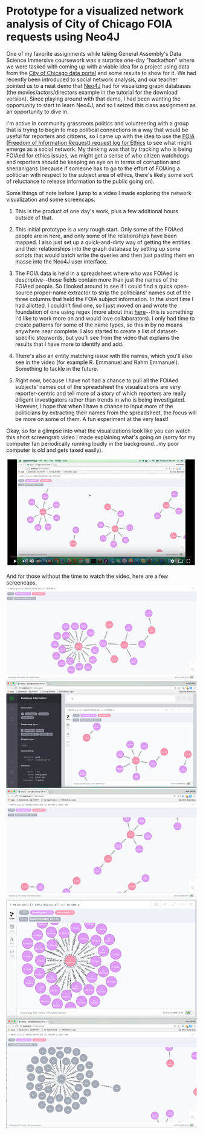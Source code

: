 # Prototype for a visualized network analysis of City of Chicago FOIA requests using Neo4J

One of my favorite assignments while taking General Assembly's Data Science Immersive coursework was a surprise one-day "hackathon" where we were tasked with coming up with a viable idea for a project using data from the [City of Chicago data portal](https://data.cityofchicago.org/) and some results to show for it. We had recently been introduced to social network analysis, and our teacher pointed us to a neat demo that [Neo4J](https://neo4j.com/) had for visualizing graph databases (the movies/actors/directors example in the tutorial for the download version). Since playing around with that demo, I had been wanting the opportunity to start to learn Neo4J, and so I seized this class assignment as an opportunity to dive in.

I'm active in community grassroots politics and volunteering with a group that is trying to begin to map political connections in a way that would be useful for reporters and citizens, so I came up with the idea to use the [FOIA (Freedom of Information Request) request log for Ethics](https://data.cityofchicago.org/FOIA/FOIA-Request-Log-Ethics/fhb6-wwuu) to see what might emerge as a social network. My thinking was that by tracking who is being FOIAed for ethics issues, we might get a sense of who citizen watchdogs and reporters should be keeping an eye on in terms of corruption and shenanigans (because if someone has to go to the effort of FOIAing a politician with respect to the subject area of ethics, there's likely some sort of reluctance to release information to the public going on).

Some things of note before I jump to a video I made exploring the network visualization and some screencaps:

1) This is the product of one day's work, plus a few additional hours outside of that.

2) This initial prototype is a *very* rough start. Only some of the FOIAed people are in here, and only some of the relationships have been mapped. I also just set up a quick-and-dirty way of getting the entities and their relationships into the graph database by setting up some scripts that would batch write the queries and then just pasting them en masse into the Neo4J user interface.

3) The FOIA data is held in a spreadsheet where who was FOIAed is descriptive--those fields contain more than just the names of the FOIAed people. So I looked around to see if I could find a quick open-source proper-name extractor to strip the politicians' names out of the three columns that held the FOIA subject information. In the short time I had allotted, I couldn't find one, so I just moved on and wrote the foundation of one using regex (more about that [here](https://github.com/annafelicity/proper_name_extractor)--this is something I'd like to work more on and would love collaborators). I only had time to create patterns for some of the name types, so this in by no means anywhere near complete. I also started to create a list of dataset-specific stopwords, but you'll see from the video that explains the results that I have more to identify and add.

4) There's also an entity matching issue with the names, which you'll also see in the video (for example R. Emmanuel and Rahm Emmanuel). Something to tackle in the future.

5) Right now, because I have not had a chance to pull all the FOIAed subjects' names out of the spreadsheet the visualizations are very reporter-centric and tell more of a story of which reporters are really diligent investigators rather than trends in who is being investigated. However, I hope that when I have a chance to input more of the politicians by extracting their names from the spreadsheet, the focus will be more on some of them. A fun experiment at the very least!

Okay, so for a glimpse into what the visualizations look like you can watch this short screengrab video I made explaining what's going on (sorry for my computer fan periodically running loudly in the background...my poor computer is old and gets taxed easily).

[![YouTube Screenshot](/Images/YouTubeVideoScreencap.png)](https://youtu.be/0429f9pyw9I "Click to Watch!")

And for those without the time to watch the video, here are a few screencaps.
![SS1](/Images/ScreenShot1.png)
![SS1](/Images/ScreenShot2.png)
![SS1](/Images/ScreenShot3.png)
![SS1](/Images/ScreenShot4.png)
![SS1](/Images/ScreenShot5.png)
